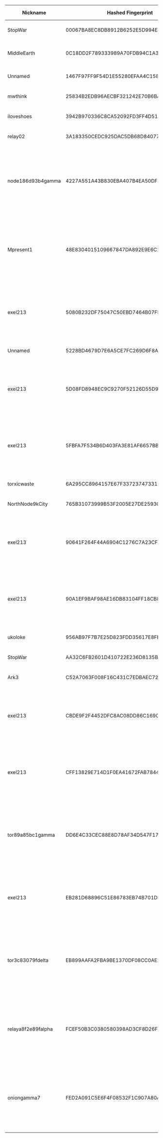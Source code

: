 | Nickname |  Hashed Fingerprint	| Or Addresses | Contact | Running | Flags | Last Seen | First Seen | Last Restarted | Advertised Bandwidth | Platform | Version | Version Status | Recommended Version | Verified hostnames | Exit policy |
|---|---|---|---|---|---|---|---|---|---|---|---|---|---|---|---|
|StopWar | 00067BA8EC8DB8912B6252E5D994E976D2696380 | ["85.209.129.179:443"] | noname(at)no(dot)name | true | Running, Valid | 2025-08-14 19:00:00 | 2025-08-14 14:00:00 | 2025-08-14 13:04:25 | 0 | Tor 0.4.8.17 on Linux | 0.4.8.17 | recommended | true | N/A | ["reject *:*"]|
|MiddleEarth | 0C18DD2F789333989A70FDB94C1A3D0E6F8F4081 | ["206.206.192.178:9001"] | tor@exchange.asu.edu | true | Fast, Running, V2Dir, Valid | 2025-08-14 19:00:00 | 2025-08-14 00:00:00 | 2025-08-13 23:23:16 | 1536330 | Tor 0.4.8.16 on Linux | 0.4.8.16 | recommended | true | N/A | ["reject *:*"]|
|Unnamed | 1467F97FF9F54D1E55280EFAA4C15850B8183A3D | ["46.19.137.178:42200"] | N/A | true | Running, V2Dir, Valid | 2025-08-14 19:00:00 | 2025-08-14 14:00:00 | 2025-08-14 13:26:47 | 0 | Tor 0.4.8.17 on Linux | 0.4.8.17 | recommended | true | N/A | ["reject *:*"]|
|mwthink | 25834B2EDB96AECBF321242E70B6BACA835B7495 | ["104.186.176.12:9001"] | tor@mwthink.net | true | Running, V2Dir, Valid | 2025-08-14 19:00:00 | 2025-08-14 19:00:00 | 2025-08-14 17:52:13 | 0 | Tor 0.4.8.14 on Linux | 0.4.8.14 | recommended | true | N/A | ["reject *:*"]|
|iloveshoes | 3942B970336C8CA52092FD3FF4D51E85230D9450 | ["188.83.8.200:9001"] | myemail@emailprovider.com | true | Running, Valid | 2025-08-14 19:00:00 | 2025-08-14 15:00:00 | 2025-08-14 16:42:41 | 0 | Tor 0.4.8.16 on Linux | 0.4.8.16 | recommended | true | ["bl18-8-200.dsl.telepac.pt"] | ["reject *:*"]|
|relay02 | 3A183350CEDC925DAC5DB68D840779073B8E1EDF | ["217.154.113.40:443","[2a02:2479:2:9c00::1]:443"] | emidamu@tuta.io | true | Running, V2Dir, Valid | 2025-08-14 19:00:00 | 2025-08-14 16:00:00 | 2025-08-14 15:57:11 | 0 | Tor 0.4.8.17 on Linux | 0.4.8.17 | recommended | true | ["ip217.154.113-40.pbiaas.com"] | ["reject *:*"]|
|node186d93b4gamma | 4227A551A43B830EBA407B4EA50DF5257D8FFD32 | ["202.71.14.142:443"] | shadowcrypto0bb606@proton.me | true | Exit, Running, V2Dir, Valid | 2025-08-14 19:00:00 | 2025-08-14 13:00:00 | 2025-08-14 12:18:30 | 0 | Tor 0.4.8.17 on Linux | 0.4.8.17 | recommended | true | N/A | ["reject 0.0.0.0/8:*","reject 169.254.0.0/16:*","reject 127.0.0.0/8:*","reject 192.168.0.0/16:*","reject 10.0.0.0/8:*","reject 172.16.0.0/12:*","reject 202.71.14.142:*","reject *:2525","reject *:587","reject *:465","reject *:25","accept *:*"]|
|Mpresent1 | 48E8304015109667847DA892E9E6C13D42149869 | ["185.141.216.199:443"] | ultraphantomb8dba4@proton.me | true | Exit, Running, V2Dir, Valid | 2025-08-14 19:00:00 | 2025-08-14 13:00:00 | 2025-08-14 12:31:48 | 0 | Tor 0.4.8.17 on Linux | 0.4.8.17 | recommended | true | N/A | ["reject 0.0.0.0/8:*","reject 169.254.0.0/16:*","reject 127.0.0.0/8:*","reject 192.168.0.0/16:*","reject 10.0.0.0/8:*","reject 172.16.0.0/12:*","reject 185.141.216.199:*","reject *:2525","reject *:587","reject *:465","reject *:25","accept *:*"]|
|exel213 | 5080B232DF75047C50EBD7464B07FFB2D21F62B9 | ["46.183.217.211:5200"] | importantExel@proton.me | true | Exit, Running, V2Dir, Valid | 2025-08-14 19:00:00 | 2025-08-14 15:00:00 | 2025-08-14 14:48:22 | 0 | Tor 0.4.8.17 on Linux | 0.4.8.17 | recommended | true | N/A | ["reject 0.0.0.0/8:*","reject 169.254.0.0/16:*","reject 127.0.0.0/8:*","reject 192.168.0.0/16:*","reject 10.0.0.0/8:*","reject 172.16.0.0/12:*","reject 46.183.217.211:*","accept *:80","accept *:443","reject *:*"]|
|Unnamed | 5228BD4679D7E6A5CE7FC269D6F8A4CDD44F9C8A | ["45.137.99.41:55996"] | N/A | false | Running, V2Dir, Valid | 2025-08-14 15:00:00 | 2025-08-14 15:00:00 | 2025-08-14 13:31:20 | 0 | Tor 0.4.8.17 on Linux | 0.4.8.17 | recommended | true | N/A | ["reject *:*"]|
|exel213 | 5D08FD8948EC9C9270F52126D55D9E9786CDDA91 | ["46.183.217.211:9443"] | importantExel@proton.me | true | Exit, Running, V2Dir, Valid | 2025-08-14 19:00:00 | 2025-08-14 15:00:00 | 2025-08-14 14:48:20 | 0 | Tor 0.4.8.17 on Linux | 0.4.8.17 | recommended | true | N/A | ["reject 0.0.0.0/8:*","reject 169.254.0.0/16:*","reject 127.0.0.0/8:*","reject 192.168.0.0/16:*","reject 10.0.0.0/8:*","reject 172.16.0.0/12:*","reject 46.183.217.211:*","accept *:80","accept *:443","reject *:*"]|
|exel213 | 5FBFA7F534B6D403FA3E81AF6657BB10B5EB7EDE | ["46.183.217.211:8080"] | importantExel@proton.me | true | Exit, Running, V2Dir, Valid | 2025-08-14 19:00:00 | 2025-08-14 15:00:00 | 2025-08-14 14:48:23 | 0 | Tor 0.4.8.17 on Linux | 0.4.8.17 | recommended | true | N/A | ["reject 0.0.0.0/8:*","reject 169.254.0.0/16:*","reject 127.0.0.0/8:*","reject 192.168.0.0/16:*","reject 10.0.0.0/8:*","reject 172.16.0.0/12:*","reject 46.183.217.211:*","accept *:80","accept *:443","reject *:*"]|
|torxicwaste | 6A295CC8964157E67F337237473315DB2A1AFA7F | ["185.14.92.129:443","[2a0e:97c0:3e3:8de::1]:443"] | torxicwaste@proton.me | true | Running, Valid | 2025-08-14 19:00:00 | 2025-08-14 18:00:00 | 2025-08-14 16:53:52 | 0 | Tor 0.4.8.17 on Linux | 0.4.8.17 | recommended | true | N/A | ["reject *:*"]|
|NorthNode9kCity | 765B31073999B53F2005E27DE2593CA22AEC1897 | ["178.74.61.177:54321"] | northnode9kcity.jinx386@silomails.com | true | Running, V2Dir, Valid | 2025-08-14 19:00:00 | 2025-08-14 04:00:00 | 2025-08-14 03:42:01 | 0 | Tor 0.4.8.17 on Linux | 0.4.8.17 | recommended | true | N/A | ["reject *:*"]|
|exel213 | 90641F264F44A6904C1276C7A23CF1570391753E | ["46.183.217.211:9001"] | importantExel@proton.me | true | Exit, Running, V2Dir, Valid | 2025-08-14 19:00:00 | 2025-08-14 15:00:00 | 2025-08-14 14:48:19 | 0 | Tor 0.4.8.17 on Linux | 0.4.8.17 | recommended | true | N/A | ["reject 0.0.0.0/8:*","reject 169.254.0.0/16:*","reject 127.0.0.0/8:*","reject 192.168.0.0/16:*","reject 10.0.0.0/8:*","reject 172.16.0.0/12:*","reject 46.183.217.211:*","accept *:80","accept *:443","reject *:*"]|
|exel213 | 90A1EF9BAF98AE16DB83104FF18CB81586D16FED | ["46.183.217.211:8443"] | importantExel@proton.me | true | Exit, Running, V2Dir, Valid | 2025-08-14 19:00:00 | 2025-08-14 15:00:00 | 2025-08-14 14:48:20 | 0 | Tor 0.4.8.17 on Linux | 0.4.8.17 | recommended | true | N/A | ["reject 0.0.0.0/8:*","reject 169.254.0.0/16:*","reject 127.0.0.0/8:*","reject 192.168.0.0/16:*","reject 10.0.0.0/8:*","reject 172.16.0.0/12:*","reject 46.183.217.211:*","accept *:80","accept *:443","reject *:*"]|
|ukoloke | 956AB97F7B7E25D823FDD35617E8FE060E5D81D4 | ["31.57.56.123:9004","[2602:f704:cb3::1]:9004"] | olokerunningtor at protonmail dot com | true | Running, V2Dir, Valid | 2025-08-14 19:00:00 | 2025-08-14 02:00:00 | 2025-08-14 01:17:42 | 0 | Tor 0.4.8.17 on Linux | 0.4.8.17 | recommended | true | N/A | ["reject *:*"]|
|StopWar | AA32C6FB2601D410722E236D8135BC6AF08466FE | ["212.192.23.79:443","[2605:e440:38::287]:443"] | noname(at)no(dot)name | true | Running, Valid | 2025-08-14 19:00:00 | 2025-08-14 14:00:00 | 2025-08-14 13:10:15 | 0 | Tor 0.4.8.17 on Linux | 0.4.8.17 | recommended | true | N/A | ["reject *:*"]|
|Ark3 | C52A7063F008F16C431C7EDBAEC7241A9677E2CB | ["37.46.196.22:40045","[2a00:dd0:bbbb:7:caf9:f584:129d:ede3]:40045"] | arkTorr@proton.me | true | Running, V2Dir, Valid | 2025-08-14 19:00:00 | 2025-08-14 00:00:00 | 2025-08-14 03:01:17 | 0 | Tor 0.4.8.10 on Linux | 0.4.8.10 | recommended | true | N/A | ["reject *:*"]|
|exel213 | CBDE9F2F4452DFC8AC08DD86C169090EF4A05152 | ["46.183.217.211:80"] | importantExel@proton.me | true | Exit, Running, V2Dir, Valid | 2025-08-14 19:00:00 | 2025-08-14 15:00:00 | 2025-08-14 14:48:56 | 0 | Tor 0.4.8.17 on Linux | 0.4.8.17 | recommended | true | N/A | ["reject 0.0.0.0/8:*","reject 169.254.0.0/16:*","reject 127.0.0.0/8:*","reject 192.168.0.0/16:*","reject 10.0.0.0/8:*","reject 172.16.0.0/12:*","reject 46.183.217.211:*","accept *:80","accept *:443","reject *:*"]|
|exel213 | CFF13829E714D1F0EA41672FAB784461F66BD018 | ["46.183.217.211:5000"] | importantExel@proton.me | true | Exit, Running, V2Dir, Valid | 2025-08-14 19:00:00 | 2025-08-14 15:00:00 | 2025-08-14 14:48:21 | 0 | Tor 0.4.8.17 on Linux | 0.4.8.17 | recommended | true | N/A | ["reject 0.0.0.0/8:*","reject 169.254.0.0/16:*","reject 127.0.0.0/8:*","reject 192.168.0.0/16:*","reject 10.0.0.0/8:*","reject 172.16.0.0/12:*","reject 46.183.217.211:*","accept *:80","accept *:443","reject *:*"]|
|tor89a85bc1gamma | DD6E4C33CEC88E8D78AF34D547F178AD5449F9FC | ["2.57.241.211:443"] | proshadow319cea@proton.me | true | Exit, Running, V2Dir, Valid | 2025-08-14 19:00:00 | 2025-08-14 13:00:00 | 2025-08-14 12:30:35 | 0 | Tor 0.4.8.17 on Linux | 0.4.8.17 | recommended | true | N/A | ["reject 0.0.0.0/8:*","reject 169.254.0.0/16:*","reject 127.0.0.0/8:*","reject 192.168.0.0/16:*","reject 10.0.0.0/8:*","reject 172.16.0.0/12:*","reject 2.57.241.211:*","reject *:2525","reject *:587","reject *:465","reject *:25","accept *:*"]|
|exel213 | EB281D68896C51E86783EB74B701DEF7C32F9A7F | ["46.183.217.211:443"] | importantExel@proton.me | true | Exit, Running, V2Dir, Valid | 2025-08-14 19:00:00 | 2025-08-14 15:00:00 | 2025-08-14 14:48:18 | 0 | Tor 0.4.8.17 on Linux | 0.4.8.17 | recommended | true | N/A | ["reject 0.0.0.0/8:*","reject 169.254.0.0/16:*","reject 127.0.0.0/8:*","reject 192.168.0.0/16:*","reject 10.0.0.0/8:*","reject 172.16.0.0/12:*","reject 46.183.217.211:*","accept *:80","accept *:443","reject *:*"]|
|tor3c83079fdelta | EB899AAFA2FBA9BE1370DF08CC0AE2860E7B584F | ["208.123.187.36:443"] | ghostprime009c8a@proton.me | true | Exit, Running, V2Dir, Valid | 2025-08-14 19:00:00 | 2025-08-14 13:00:00 | 2025-08-14 12:27:41 | 0 | Tor 0.4.8.17 on Linux | 0.4.8.17 | recommended | true | N/A | ["reject 0.0.0.0/8:*","reject 169.254.0.0/16:*","reject 127.0.0.0/8:*","reject 192.168.0.0/16:*","reject 10.0.0.0/8:*","reject 172.16.0.0/12:*","reject 208.123.187.36:*","reject *:2525","reject *:587","reject *:465","reject *:25","accept *:*"]|
|relaya8f2e89falpha | FCEF50B3C0380580398AD3CF8D26F3747CB90ED3 | ["45.137.99.16:443"] | shadowcrypto3fe6b7@proton.me | true | Exit, Running, V2Dir, Valid | 2025-08-14 19:00:00 | 2025-08-14 14:00:00 | 2025-08-14 13:10:46 | 0 | Tor 0.4.8.17 on Linux | 0.4.8.17 | recommended | true | N/A | ["reject 0.0.0.0/8:*","reject 169.254.0.0/16:*","reject 127.0.0.0/8:*","reject 192.168.0.0/16:*","reject 10.0.0.0/8:*","reject 172.16.0.0/12:*","reject 45.137.99.16:*","reject *:2525","reject *:587","reject *:465","reject *:25","accept *:*"]|
|oniongamma7 | FED2A091C5E6F4F08532F1C907A80A1874D6C019 | ["45.38.20.123:443","[2a0f:85c1:356:231b::1]:443"] | stealthcir94@proton.me | true | Exit, Running, V2Dir, Valid | 2025-08-14 19:00:00 | 2025-08-14 13:00:00 | 2025-08-14 12:38:53 | 0 | Tor 0.4.8.17 on Linux | 0.4.8.17 | recommended | true | N/A | ["reject 0.0.0.0/8:*","reject 169.254.0.0/16:*","reject 127.0.0.0/8:*","reject 192.168.0.0/16:*","reject 10.0.0.0/8:*","reject 172.16.0.0/12:*","reject 45.38.20.123:*","reject *:2525","reject *:587","reject *:465","reject *:25","accept *:*"]|
